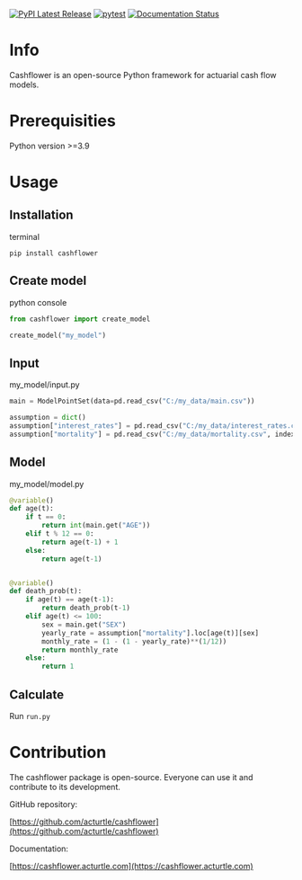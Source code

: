[![PyPI Latest Release](https://img.shields.io/pypi/v/cashflower.svg)](https://pypi.org/project/cashflower/)
[![pytest](https://github.com/acturtle/cashflower/actions/workflows/pytest.yml/badge.svg?branch=main)](https://github.com/acturtle/cashflower/actions/workflows/pytest.yml)
[![Documentation Status](https://readthedocs.org/projects/cashflower/badge/)](https://cashflower.acturtle.com)

# Info

Cashflower is an open-source Python framework for actuarial cash flow models.

# Prerequisities

Python version >=3.9

# Usage

## Installation

terminal
```
pip install cashflower
```

## Create model

python console
```python
from cashflower import create_model

create_model("my_model")
```

## Input

my_model/input.py
```python
main = ModelPointSet(data=pd.read_csv("C:/my_data/main.csv"))

assumption = dict()
assumption["interest_rates"] = pd.read_csv("C:/my_data/interest_rates.csv")
assumption["mortality"] = pd.read_csv("C:/my_data/mortality.csv", index_col="age")
```

## Model

my_model/model.py
```python
@variable()
def age(t):
    if t == 0:
        return int(main.get("AGE"))
    elif t % 12 == 0:
        return age(t-1) + 1
    else:
        return age(t-1)


@variable()
def death_prob(t):
    if age(t) == age(t-1):
        return death_prob(t-1) 
    elif age(t) <= 100:
        sex = main.get("SEX")
        yearly_rate = assumption["mortality"].loc[age(t)][sex]
        monthly_rate = (1 - (1 - yearly_rate)**(1/12))
        return monthly_rate
    else:
        return 1
```

## Calculate

Run `run.py`

# Contribution

The cashflower package is open-source. Everyone can use it and contribute to its development.

GitHub repository:

[https://github.com/acturtle/cashflower](https://github.com/acturtle/cashflower)

Documentation:

[https://cashflower.acturtle.com](https://cashflower.acturtle.com)
